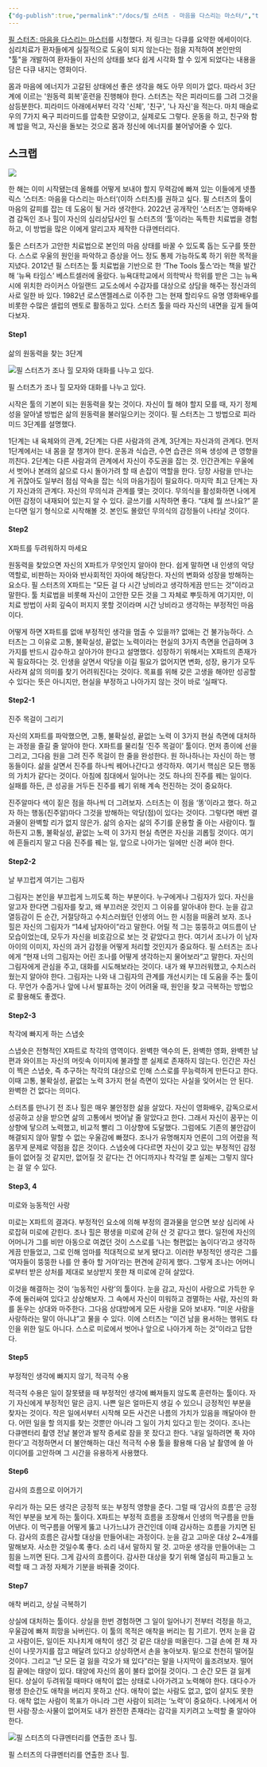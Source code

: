 ```yaml
---
{"dg-publish":true,"permalink":"/docs/필 스터츠 - 마음을 다스리는 마스터/","title":"필 스터츠 - 마음을 다스리는 마스터"}
---
```


[필 스터츠: 마음을 다스리는 마스터](https://woman.donga.com/life/3/02/12/3914017/1)를 시청했다. 저 링크는 다큐를 요약한 에세이이다. 심리치료가 환자들에게 실질적으로 도움이 되지 않는다는 점을 지적하여 본인만의 "툴"을 개발하여 환자들이 자신의 상태를 보다 쉽게 시각화 할 수 있게 되었다는 내용을 담은 다큐 내지는 영화이다. 

몸과 마음에 에너지가 고갈된 상태에선 좋은 생각을 해도 아무 의미가 없다. 따라서 3단계에 이르는 '원동력 회복'훈련을 진행해야 한다. 스터츠는 작은 피라미드를 그려 그것을 삼등분한다. 피라미드 아래에서부터 각각 '신체', '친구', '나 자신'을 적는다. 마치 매슬로우의 7가지 욕구 피라미드를 압축한 모양이고, 실제로도 그렇다. 운동을 하고, 친구와 함께 밥을 먹고, 자신을 돌보는 것으로 몸과 정신에 에너지를 불어넣어줄 수 있다.

## 스크랩

![](https://dimg.donga.com/ugc/CDB/WOMAN/Article/63/d0/dd/7d/63d0dd7d0b9bd2738250.jpg)


한 해는 이미 시작됐는데 올해를 어떻게 보내야 할지 무력감에 빠져 있는 이들에게 넷플릭스 ‘스터츠: 마음을 다스리는 마스터’(이하 스터츠)를 권하고 싶다. 필 스터츠의 툴이 마음의 갈피를 잡는 데 도움이 될 거라 생각한다. 2022년 공개작인 ‘스터츠’는 영화배우 겸 감독인 조나 힐이 자신의 심리상담사인 필 스터츠의 ‘툴’이라는 독특한 치료법을 경험하고, 이 방법을 많은 이에게 알리고자 제작한 다큐멘터리다.

툴은 스터츠가 고안한 치료법으로 본인의 마음 상태를 바꿀 수 있도록 돕는 도구를 뜻한다. 스스로 우울의 원인을 파악하고 증상을 어느 정도 통제 가능하도록 하기 위한 목적을 지녔다. 2012년 필 스터츠는 툴 치료법을 기반으로 한 ‘The Tools 툴스‘라는 책을 발간해 ‘뉴욕 타임스’ 베스트셀러에 올랐다. 뉴욕대학교에서 의학박사 학위를 받은 그는 뉴욕시에 위치한 라이커스 아일랜드 교도소에서 수감자를 대상으로 상담을 해주는 정신과의사로 일한 바 있다. 1982년 로스앤젤레스로 이주한 그는 현재 할리우드 유명 영화배우를 비롯한 수많은 셀럽의 멘토로 활동하고 있다. 스터츠 툴을 따라 자신의 내면을 깊게 들여다보자.

#### Step1   

삶의 원동력을 찾는 3단계

![ 필 스터츠가 조나 힐 모자와 대화를 나누고 있다.](https://dimg.donga.com/ugc/CDB/WOMAN/Article/63/d0/de/70/63d0de702305d2738250.jpg)

필 스터츠가 조나 힐 모자와 대화를 나누고 있다.

시작은 툴의 기본이 되는 원동력을 찾는 것이다. 자신이 뭘 해야 할지 모를 때, 자기 정체성을 알아낼 방법은 삶의 원동력을 불러일으키는 것이다. 필 스터츠는 그 방법으로 피라미드 3단계를 설명했다.

1단계는 내 육체와의 관계, 2단계는 다른 사람과의 관계, 3단계는 자신과의 관계다. 먼저 1단계에서는 내 몸을 잘 챙겨야 한다. 운동과 식습관, 수면 습관은 의욕 생성에 큰 영향을 끼친다. 2단계는 다른 사람과의 관계에서 자신이 주도권을 잡는 것. 인간관계는 우울에서 벗어나 본래의 삶으로 다시 돌아가려 할 때 손잡이 역할을 한다. 당장 사람을 만나는 게 귀찮아도 일부러 점심 약속을 잡는 식의 마음가짐이 필요하다. 마지막 최고 단계는 자기 자신과의 관계다. 자신의 무의식과 관계를 맺는 것이다. 무의식을 활성화하면 나에게 어떤 감정이 내재되어 있는지 알 수 있다. 글쓰기를 시작하면 좋다. “대체 뭘 쓰나요?” 묻는다면 일기 형식으로 시작해볼 것. 본인도 몰랐던 무의식의 감정들이 나타날 것이다.

#### Step2   

X파트를 두려워하지 마세요

원동력을 찾았으면 자신의 X파트가 무엇인지 알아야 한다. 쉽게 말하면 내 인생의 악당 역할로, 비판하는 자아와 반사회적인 자아에 해당한다. 자신의 변화와 성장을 방해하는 요소다. 필 스터츠의 X파트는 “모든 걸 다 시간 낭비라고 생각하게끔 만드는 것”이라고 말한다. 툴 치료법을 비롯해 자신이 고안한 모든 것을 그 자체로 뿌듯하게 여기지만, 이 치료 방법이 사회 깊숙이 퍼지지 못할 것이라며 시간 낭비라고 생각하는 부정적인 마음이다.

어떻게 하면 X파트를 없애 부정적인 생각을 멈출 수 있을까? 없애는 건 불가능하다. 스터츠는 그 이유로 고통, 불확실성, 끝없는 노력이라는 현실의 3가지 측면을 언급하며 3가지를 반드시 감수하고 살아가야 한다고 설명했다. 성장하기 위해서는 X파트의 존재가 꼭 필요하다는 것. 인생을 살면서 악당을 이길 필요가 없어지면 변화, 성장, 용기가 모두 사라져 삶의 의미를 찾기 어려워진다는 것이다. 목표를 위해 갖은 고생을 해야만 성공할 수 있다는 뜻은 아니지만, 현실을 부정하고 나아가지 않는 것이 바로 ‘실패’다.

#### Step2-1   

진주 목걸이 그리기

자신의 X파트를 파악했으면, 고통, 불확실성, 끝없는 노력 이 3가지 현실 측면에 대처하는 과정을 즐길 줄 알아야 한다. X파트를 물리칠 ‘진주 목걸이’ 툴이다. 먼저 종이에 선을 그리고, 그다음 원을 그려 진주 목걸이 한 줄을 완성한다. 원 하나하나는 자신이 하는 행동들이다. 삶을 살면서 진주를 하나씩 꿰어나간다고 생각하자. 여기서 핵심은 모든 행동의 가치가 같다는 것이다. 아침에 침대에서 일어나는 것도 하나의 진주를 꿰는 일이다. 실패를 하든, 큰 성공을 거두든 진주를 꿰기 위해 계속 전진하는 것이 중요하다.

진주알마다 색이 짙은 점을 하나씩 더 그려보자. 스터츠는 이 점을 ‘똥’이라고 했다. 하고자 하는 행동(진주알)마다 그것을 방해하는 악당(점)이 있다는 것이다. 그렇다면 매번 결과물이 완벽할 리가 없지 않은가. 삶의 승자는 삶의 주기를 운용할 줄 아는 사람이다. 뭘 하든지 고통, 불확실성, 끝없는 노력 이 3가지 현실 측면은 자신을 괴롭힐 것이다. 여기에 흔들리지 말고 다음 진주를 꿰는 일, 앞으로 나아가는 일에만 신경 써야 한다.

#### Step2-2   

날 부끄럽게 여기는 그림자

그림자는 본인을 부끄럽게 느끼도록 하는 부분이다. 누구에게나 그림자가 있다. 자신을 알고자 한다면 그림자를 찾고, 왜 부끄러운 것인지 그 이유를 알아내야 한다. 눈을 감고 열등감이 든 순간, 거절당하고 수치스러웠던 인생의 어느 한 시점을 떠올려 보자. 조나 힐은 자신의 그림자가 “14세 남자아이”라고 말한다. 어릴 적 그는 뚱뚱하고 여드름이 난 모습이었는데, 모두가 자신을 비호감으로 보는 것 같았다고 한다. 여기서 조나가 이 남자아이의 이미지, 자신의 과거 감정을 어떻게 처리할 것인지가 중요하다. 필 스터츠는 조나에게 “현재 너의 그림자는 어린 조나를 어떻게 생각하는지 물어보라”고 말한다. 자신의 그림자에게 관심을 주고, 대화를 시도해보라는 것이다. 내가 왜 부끄러워했고, 수치스러웠는지 알아야 한다. 그림자는 나와 내 그림자의 관계를 개선시키는 데 도움을 주는 툴이다. 무언가 수줍거나 앞에 나서 발표하는 것이 어려울 때, 원인을 찾고 극복하는 방법으로 활용해도 좋겠다.

#### Step2-3   

착각에 빠지게 하는 스냅숏

스냅숏은 전형적인 X파트로 착각의 영역이다. 완벽한 액수의 돈, 완벽한 영화, 완벽한 남편과 와이프는 자신의 머릿속 이미지에 불과할 뿐 실제로 존재하지 않는다. 인간은 자신이 찍은 스냅숏, 즉 추구하는 착각의 대상으로 인해 스스로를 무능력하게 만든다고 한다. 이때 고통, 불확실성, 끝없는 노력 3가지 현실 측면이 있다는 사실을 잊어서는 안 된다. 완벽한 건 없다는 의미다.

스터츠를 만나기 전 조나 힐은 매우 불안정한 삶을 살았다. 자신이 영화배우, 감독으로서 성공하고 상을 받으면 삶의 고통에서 벗어날 줄 알았다고 한다. 그래서 자신이 꿈꾸는 이상향에 닿으려 노력했고, 비교적 빨리 그 이상향에 도달했다. 그럼에도 기존의 불안감이 해결되지 않아 말할 수 없는 우울감에 빠졌다. 조나가 유명해지자 언론이 그의 어렸을 적 몸무게 문제로 약점을 잡은 것이다. 스냅숏에 다다르면 자신이 갖고 있는 부정적인 감정들이 없어질 것 같지만, 없어질 것 같다는 건 어디까지나 착각일 뿐 실제는 그렇지 않다는 걸 알 수 있다.

#### Step3, 4   

미로와 능동적인 사랑

미로는 X파트의 결과다. 부정적인 요소에 의해 부정의 결과물을 얻으면 보상 심리에 사로잡혀 미로에 갇힌다. 조나 힐은 평생을 미로에 갇혀 산 것 같다고 했다. 일전에 자신의 어머니가 그를 비만 아동으로 여겼던 것이 스스로를 ‘나는 형편없는 놈이다’라고 생각하게끔 만들었고, 그로 인해 엄마를 적대적으로 보게 됐다고. 이러한 부정적인 생각은 그를 ‘여자들이 뚱뚱한 나를 안 좋아 할 거야’라는 편견에 갇히게 했다. 그렇게 조나는 어머니로부터 받은 상처를 제대로 보상받지 못한 채 미로에 갇혀 살았다.

이것을 해결하는 것이 ‘능동적인 사랑’의 툴이다. 눈을 감고, 자신이 사랑으로 가득한 우주에 둘러싸여 있다고 상상해보자. 그 속에서 자신이 미워하고 경멸하는 사람, 자신의 화를 돋우는 상대와 마주한다. 그다음 상대방에게 모든 사랑을 모아 보내자. “미운 사람을 사랑하라는 말이 아니냐”고 물을 수 있다. 이에 스터츠는 “이건 남을 용서하는 행위도 타인을 위한 일도 아니다. 스스로 미로에서 벗어나 앞으로 나아가게 하는 것”이라고 답한다.

#### Step5   

부정적인 생각에 빠지지 않기, 적극적 수용

적극적 수용은 일이 잘못됐을 때 부정적인 생각에 빠져들지 않도록 훈련하는 툴이다. 자기 자신에게 부정적인 말은 금지. 나쁜 일은 얼마든지 생길 수 있으니 긍정적인 부분을 찾자는 것이다. 작은 일에서부터 시작해 모든 사건은 나름의 가치가 있음을 깨달아야 한다. 어떤 일을 할 의지를 찾는 것뿐만 아니라 그 일이 가치 있다고 믿는 것이다. 조나는 다큐멘터리 촬영 전날 불안과 발작 증세로 잠을 못 잤다고 한다. ‘내일 일하려면 푹 자야 한다’고 걱정하면서 더 불안해하는 대신 적극적 수용 툴을 활용해 다음 날 촬영에 쓸 아이디어를 고안하며 그 시간을 유용하게 사용했다.

#### Step6  

감사의 흐름으로 이어가기

우리가 하는 모든 생각은 긍정적 또는 부정적 영향을 준다. 그럴 때 ‘감사의 흐름’은 긍정적인 부분을 보게 하는 툴이다. X파트는 부정적 흐름을 조장해서 인생의 먹구름을 만들어낸다. 이 먹구름을 어떻게 뚫고 나가느냐가 관건인데 이때 감사하는 흐름을 가지면 된다. 감사의 흐름은 감사할 대상을 만들어내는 과정이다. 눈을 감고 고마운 대상 2~4개를 말해보자. 사소한 것일수록 좋다. 소리 내서 말하지 말 것. 고마운 생각을 만들어내는 그 힘을 느끼면 된다. 그게 감사의 흐름이다. 감사한 대상을 찾기 위해 열심히 파고들고 노력할 때 그 과정 자체가 기분을 바꿔줄 것이다.

#### Step7   

애착 버리고, 상실 극복하기

상실에 대처하는 툴이다. 상실을 한번 경험하면 그 일이 일어나기 전부터 걱정을 하고, 우울감에 빠져 희망을 놔버린다. 이 툴의 목적은 애착을 버리는 힘 기르기. 먼저 눈을 감고 사람이든, 일이든 지나치게 애착이 생긴 것 같은 대상을 떠올린다. 그걸 손에 쥔 채 자신이 나뭇가지를 잡고 매달려 있다고 상상하면서 손을 놓아보자. 밑으로 천천히 떨어질 것이다. 그리고 “난 모든 걸 잃을 각오가 돼 있다”라는 말을 나지막이 읊조려보자. 떨어짐 끝에는 태양이 있다. 태양에 자신의 몸이 불타 없어질 것이다. 그 순간 모든 걸 잃게 된다. 상실이 두려워질 때마다 애착이 없는 상태로 나아가려고 노력해야 한다. 대다수가 평생 한순간도 애착을 버리지 못하고 산다. 애착이 없는 사람도 없고, 없이 살지도 못한다. 애착 없는 사람이 목표가 아니라 그런 사람이 되려는 ‘노력’이 중요하다. 나에게서 어떤 사람·장소·사물이 없어져도 내가 완전한 존재라는 감각을 지키려고 노력할 줄 알아야 한다.

![필 스터츠의 다큐멘터리를 연출한 조나 힐.](https://dimg.donga.com/ugc/CDB/WOMAN/Article/63/d0/de/98/63d0de9821bfd2738250.jpg)

필 스터츠의 다큐멘터리를 연출한 조나 힐.

